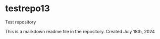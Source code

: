 # testrepo13
Test repository

This is a markdown readme file in the repository.
Created July 18th, 2024
